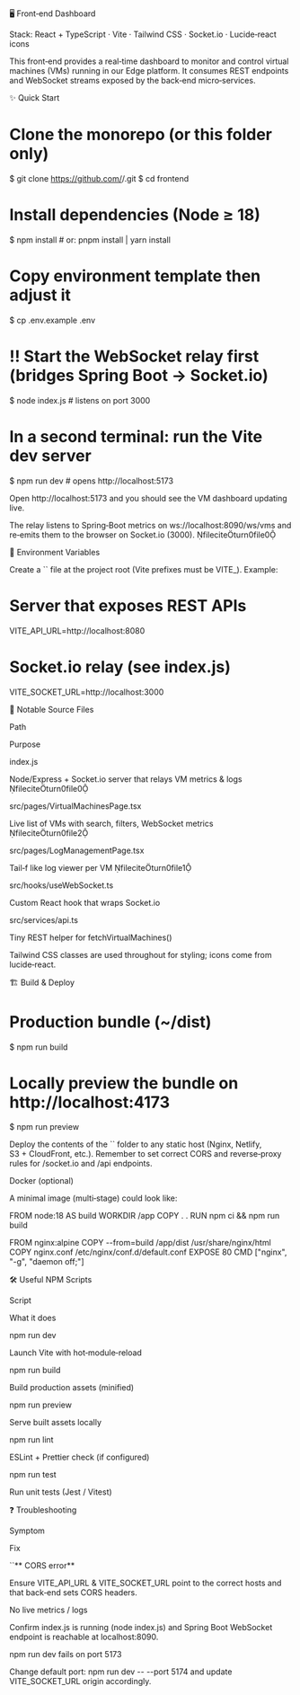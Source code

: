 🖥️ Front‑end Dashboard

Stack: React + TypeScript · Vite · Tailwind CSS · Socket.io · Lucide‑react icons

This front‑end provides a real‑time dashboard to monitor and control virtual machines (VMs) running in our Edge platform. It consumes REST endpoints and WebSocket streams exposed by the back‑end micro‑services.

✨ Quick Start

# Clone the monorepo (or this folder only)
$ git clone https://github.com/<org>/<repo>.git
$ cd frontend

# Install dependencies (Node ≥ 18)
$ npm install         # or: pnpm install | yarn install

# Copy environment template then adjust it
$ cp .env.example .env

# ‼️ Start the **WebSocket relay** first (bridges Spring Boot → Socket.io)
$ node index.js   # listens on port 3000

# In a second terminal: run the Vite dev server 
$ npm run dev     # opens http://localhost:5173

Open http://localhost:5173 and you should see the VM dashboard updating live.

The relay listens to Spring‑Boot metrics on ws://localhost:8090/ws/vms and re‑emits them to the browser on Socket.io (3000). fileciteturn0file0

🔧 Environment Variables

Create a `` file at the project root (Vite prefixes must be VITE_). Example:

# Server that exposes REST APIs
VITE_API_URL=http://localhost:8080

# Socket.io relay (see index.js)
VITE_SOCKET_URL=http://localhost:3000



📂 Notable Source Files

Path

Purpose

index.js

Node/Express + Socket.io server that relays VM metrics & logs fileciteturn0file0

src/pages/VirtualMachinesPage.tsx

Live list of VMs with search, filters, WebSocket metrics fileciteturn0file2

src/pages/LogManagementPage.tsx

Tail‑f like log viewer per VM fileciteturn0file1

src/hooks/useWebSocket.ts

Custom React hook that wraps Socket.io

src/services/api.ts

Tiny REST helper for fetchVirtualMachines()

Tailwind CSS classes are used throughout for styling; icons come from lucide‑react.

🏗️ Build & Deploy

# Production bundle (~/dist)
$ npm run build

# Locally preview the bundle on http://localhost:4173
$ npm run preview

Deploy the contents of the `` folder to any static host (Nginx, Netlify, S3 + CloudFront, etc.). Remember to set correct CORS and reverse‑proxy rules for /socket.io and /api endpoints.

Docker (optional)

A minimal image (multi‑stage) could look like:

FROM node:18 AS build
WORKDIR /app
COPY . .
RUN npm ci && npm run build

FROM nginx:alpine
COPY --from=build /app/dist /usr/share/nginx/html
COPY nginx.conf /etc/nginx/conf.d/default.conf
EXPOSE 80
CMD ["nginx", "-g", "daemon off;"]

🛠️ Useful NPM Scripts

Script

What it does

npm run dev

Launch Vite with hot‑module‑reload

npm run build

Build production assets (minified)

npm run preview

Serve built assets locally

npm run lint

ESLint + Prettier check (if configured)

npm run test

Run unit tests (Jest / Vitest)

❓ Troubleshooting

Symptom

Fix

``** CORS error**

Ensure VITE_API_URL & VITE_SOCKET_URL point to the correct hosts and that back‑end sets CORS headers.

No live metrics / logs

Confirm index.js is running (node index.js) and Spring Boot WebSocket endpoint is reachable at localhost:8090.

npm run dev fails on port 5173

Change default port: npm run dev -- --port 5174 and update VITE_SOCKET_URL origin accordingly.


